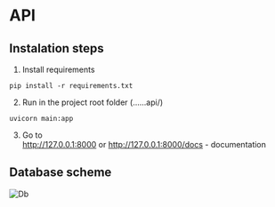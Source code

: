 # API 

## Instalation steps

1. Install requirements
```console
pip install -r requirements.txt
```

2. Run in the project root folder (......api/)
```console
uvicorn main:app
``````
3. Go to  
http://127.0.0.1:8000 or 
http://127.0.0.1:8000/docs - documentation


## Database scheme
![Db](./database.png)
